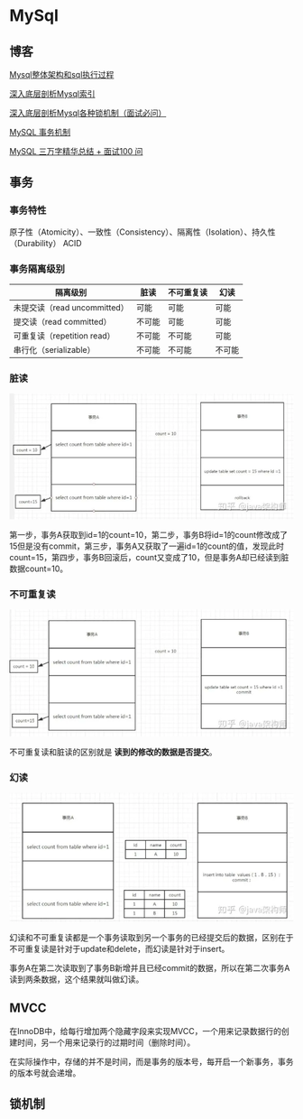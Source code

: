 # MySql

## 博客

[Mysql整体架构和sql执行过程](https://mp.weixin.qq.com/s/PEk97JyIlUexuAjFr2pmiw)

[深入底层剖析Mysql索引](https://mp.weixin.qq.com/s/WDeYmrfgPHqg-fGI17qLcw)

[深入底层剖析Mysql各种锁机制（面试必问）](https://mp.weixin.qq.com/s/WgcLdEfjFE3CsWV4FgOefw)

[MySQL 事务机制](https://mp.weixin.qq.com/s/3Zk9Np5c9K0ENz64Y6E92g)

[MySQL 三万字精华总结 + 面试100 问](https://juejin.im/post/6850037271233331208)

## 事务

### 事务特性

原子性（Atomicity）、一致性（Consistency）、隔离性（Isolation）、持久性（Durability） ACID

### 事务隔离级别

| 隔离级别                     | 脏读   | 不可重复读 | 幻读   |
| ---------------------------- | ------ | ---------- | ------ |
| 未提交读（read uncommitted） | 可能   | 可能       | 可能   |
| 提交读（read committed）     | 不可能 | 可能       | 可能   |
| 可重复读（repetition read）  | 不可能 | 不可能     | 可能   |
| 串行化（serializable）       | 不可能 | 不可能     | 不可能 |

### 脏读

![img](mysql.assets/1460000021470441)

第一步，事务A获取到id=1的count=10，第二步，事务B将id=1的count修改成了15但是没有commit，第三步，事务A又获取了一遍id=1的count的值，发现此时count=15，第四步，事务B回滚后，count又变成了10，但是事务A却已经读到脏数据count=10。

### 不可重复读

![img](mysql.assets/1460000021470440)

不可重复读和脏读的区别就是 **读到的修改的数据是否提交**。

### 幻读

![img](mysql.assets/1460000021470443)


幻读和不可重复读都是一个事务读取到另一个事务的已经提交后的数据，区别在于不可重复读是针对于update和delete，而幻读是针对于insert。

事务A在第二次读取到了事务B新增并且已经commit的数据，所以在第二次事务A读到两条数据，这个结果就叫做幻读。

## MVCC

在InnoDB中，给每行增加两个隐藏字段来实现MVCC，一个用来记录数据行的创建时间，另一个用来记录行的过期时间（删除时间）。

在实际操作中，存储的并不是时间，而是事务的版本号，每开启一个新事务，事务的版本号就会递增。

## 锁机制

